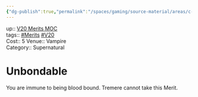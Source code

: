 ```yaml
---
{"dg-publish":true,"permalink":"/spaces/gaming/source-material/areas/c-wo-d/genre/vampire/v20/merits-and-flaws/unbondable/","dgHomeLink":true,"dgPassFrontmatter":true}
---
```


up:: [V20 Merits MOC](app://obsidian.md/V20%20Merits%20MOC)  
tags:: [#Merits](app://obsidian.md/index.html#Merits) [#V20](app://obsidian.md/index.html#V20)  
Cost:: 5
Venue:: Vampire  
Category:: Supernatural
# Unbondable
You are immune to being blood bound. Tremere cannot
take this Merit.